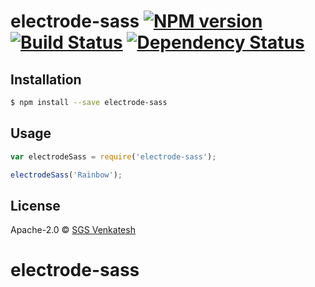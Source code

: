# electrode-sass [![NPM version][npm-image]][npm-url] [![Build Status][travis-image]][travis-url] [![Dependency Status][daviddm-image]][daviddm-url]
> 

## Installation

```sh
$ npm install --save electrode-sass
```

## Usage

```js
var electrodeSass = require('electrode-sass');

electrodeSass('Rainbow');
```
## License

Apache-2.0 © [SGS Venkatesh]()


[npm-image]: https://badge.fury.io/js/electrode-sass.svg
[npm-url]: https://npmjs.org/package/electrode-sass
[travis-image]: https://travis-ci.org/sgsvenkatesh/electrode-sass.svg?branch=master
[travis-url]: https://travis-ci.org/sgsvenkatesh/electrode-sass
[daviddm-image]: https://david-dm.org/sgsvenkatesh/electrode-sass.svg?theme=shields.io
[daviddm-url]: https://david-dm.org/sgsvenkatesh/electrode-sass
# electrode-sass
